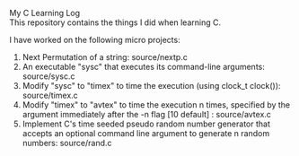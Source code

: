 My C Learning Log<br>
This repository contains the things I did when learning C.

I have worked on the following micro projects:<br>
1. Next Permutation of a string: source/nextp.c<br>
2. An executable "sysc" that executes its command-line arguments: source/sysc.c<br>
3. Modify "sysc" to "timex" to time the execution (using clock_t clock()): source/timex.c<br>
4. Modify "timex" to "avtex" to time the execution n times, specified by the argument immediately after the -n flag [10 default] : source/avtex.c<br>
5. Implement C's time seeded pseudo random number generator that accepts an optional command line argument to generate n random numbers: source/rand.c<br>
<!-- Variadic and Callback Functions [Under Construction]
4. Timing various sorts on Random Input [Scheduled]
5. Multithreaded Merge Sort [Scheduled]
6. Google Search API [Scheduled] -->

